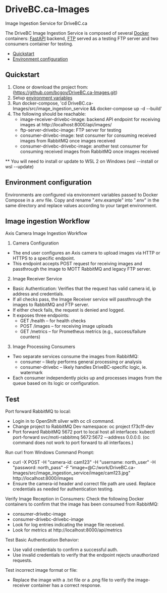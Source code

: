 # DriveBC.ca-Images
Image Ingestion Service for DriveBC.ca

The DriveBC Image Ingestion Service is composed of several [Docker](https://www.docker.com/) containers:
[FastAPI](https://fastapi.tiangolo.com/) backend, [FTP](https://en.wikipedia.org/wiki/File_Transfer_Protocol) served as a testing FTP server and two consumers container for testing.

- [Quickstart](#quickstart)
- [Environment configuration](#environment-configuration)

## <a name="quickstart"></a>Quickstart
1. Clone or download the project from: (https://github.com/bcgov/DriveBC.ca-Images.git)
2. Setup [environment variables](#environment-configuration)
3. Run docker-compose, 'cd DriveBC.ca-Images/src/image_ingestion_service && docker-compose up -d --build'
4. The following should be reachable:
   - image-receiver-drivebc-image: backend API endpoint for receiving images at http://localhost:8000/api/images/
   - ftp-server-drivebc-image: FTP server for testing
   - consumer-drivebc-image: test consumer for consuming received images from RabbitMQ once images received
   - consumer-drivebc-drivebc-image: another test consumer for consuming received images from RabbitMQ once images received

<a name="first-asterisk"></a>** You will need to install or update to WSL 2 on Windows (wsl --install or wsl --update)

## <a name="environment-configuration"></a>Environment configuration
Environments are configured via environment variables passed to Docker Compose in a .env file.
Copy and rename ".env.example" into ".env" in the same directory and replace values according to your target environment.

## Image ingestion Workflow

Axis Camera Image Ingestion Workflow

1. Camera Configuration
- The end user configures an Axis camera to upload images via HTTP or HTTPS to a specific endpoint.
- This endpoint accepts POST request for receiving images and passthrough the image to MOTT RabbitMQ and legacy FTP server.

2. Image Receiver Service
- Basic Authentication: Verifies that the request has valid camera id, ip address and credentials.
- If all checks pass, the Image Receiver service will passthrough the images to RabbitMQ and FTP server.
- If either check fails, the request is denied and logged.
- It exposes three endpoints:
   - GET /health – for health checks
   - POST /images – for receiving image uploads
   - GET /metrics – for Prometheus metrics (e.g., success/failure counters)

3. Image Processing Consumers
- Two separate services consume the images from RabbitMQ:
   - consumer – likely performs general processing or analysis
   - consumer-drivebc – likely handles DriveBC-specific logic, ie. watermark
- Each consumer independently picks up and processes images from the queue based on its logic or configuration.

## Test

Port forward RabbitMQ to local:
- Login in to OpenShift silver with oc cli command.
- Change project to RabbitMQ Dev namespace: oc project f73c1f-dev 
- Port forward RabbitMQ 5672 port to local host all interfaces: kubectl port-forward svc/moti-rabbitmq 5672:5672 --address 0.0.0.0. (oc command does not work to port forward to all interfaces.)

Run curl from Windows Command Prompt:
- curl -X POST -H "camera-id: cam123" -H "username: north_user" -H "password: north_pass"  -F "image=@C:/work/DriveBC.ca-Images/src/image_ingestion_service/image/cam123.jpg" http://localhost:8000/images
- Ensure the camera-id header and correct file path are used. Replace credentials as needed for authentication testing.

Verify Image Reception in Consumers:
Check the following Docker containers to confirm that the image has been consumed from RabbitMQ:
- consumer-drivebc-image
- consumer-drivebc-drivebc-image
- Look for log entries indicating the image file received.
- Look for metrics at http://localhost:8000/api/metrics


Test Basic Authentication Behavior:
- Use valid credentials to confirm a successful auth.
- Use invalid credentials to verify that the endpoint rejects unauthorized requests.

Test incorrect image format or file:
- Replace the image with a .txt file or a .png file to verify the image-receiver container has a correct response.
